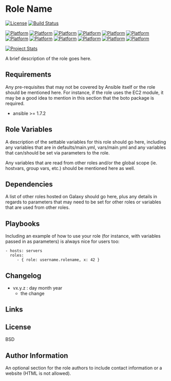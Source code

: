 # Role Name

[![License](https://img.shields.io/badge/license-New%20BSD-blue.svg?style=flat)](https://raw.githubusercontent.com/ansiblebit/primogen/master/LICENSE)
[![Build Status](https://travis-ci.org/ansiblebit/primogen.svg?branch=master)](https://travis-ci.org/ansiblebit/primogen)

[![Platform](http://img.shields.io/badge/platforms-amazon-ff9900.svg?style=flat)](#)
[![Platform](http://img.shields.io/badge/platforms-debian-a80030.svg?style=flat)](#)
[![Platform](http://img.shields.io/badge/platforms-fedora-3c6eb4.svg?style=flat)](#)
[![Platform](http://img.shields.io/badge/platforms-freebsd-ae0000.svg?style=flat)](#)
[![Platform](http://img.shields.io/badge/platforms-macosx-000000.svg?style=flat)](#)
[![Platform](http://img.shields.io/badge/platforms-mint-87cfbe.svg?style=flat)](#)
[![Platform](http://img.shields.io/badge/platforms-opensuse-73ba25.svg?style=flat)](#)
[![Platform](http://img.shields.io/badge/platforms-redhat-cc0000.svg?style=flat)](#)
[![Platform](http://img.shields.io/badge/platforms-sles-73ba25.svg?style=flat)](#)
[![Platform](http://img.shields.io/badge/platforms-smartos-487487.svg?style=flat)](#)
[![Platform](http://img.shields.io/badge/platforms-ubuntu-dd4814.svg?style=flat)](#)
[![Platform](http://img.shields.io/badge/platforms-windows-004185.svg?style=flat)](#)

[![Project Stats](https://www.openhub.net/p/ansiblebit-primogen/widgets/project_thin_badge.gif)](https://www.openhub.net/p/ansiblebit-primogen/)

A brief description of the role goes here.

## Requirements

Any pre-requisites that may not be covered by Ansible itself or the role should be mentioned here.
For instance, if the role uses the EC2 module,
it may be a good idea to mention in this section that the boto package is required.

- ansible >= 1.7.2

## Role Variables

A description of the settable variables for this role should go here,
including any variables that are in defaults/main.yml, vars/main.yml and
any variables that can/should be set via parameters to the role.

Any variables that are read from other roles and/or
the global scope (ie. hostvars, group vars, etc.) should be mentioned here as well.

## Dependencies

A list of other roles hosted on Galaxy should go here,
plus any details in regards to parameters that may need to be set for other roles
or variables that are used from other roles.

## Playbooks

Including an example of how to use your role
(for instance, with variables passed in as parameters)
is always nice for users too:

    - hosts: servers
      roles:
         - { role: username.rolename, x: 42 }

## Changelog

- vx.y.z : day month year
    - the change

## Links


## License

BSD

## Author Information

An optional section for the role authors to include contact information or
a website (HTML is not allowed).
